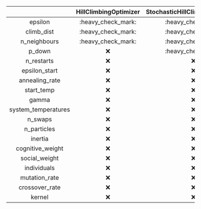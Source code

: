 |                      | **HillClimbingOptimizer** | **StochasticHillClimbingOptimizer** | **TabuOptimizer**    | **RandomSearchOptimizer** | **RandomRestartHillClimbingOptimizer** | **RandomAnnealingOptimizer** | **SimulatedAnnealingOptimizer** | **StochasticTunnelingOptimizer** | **ParallelTemperingOptimizer** | **ParticleSwarmOptimizer** | **EvolutionStrategyOptimizer** | **BayesianOptimizer** |
|:--------------------:|:-------------------------:|:-----------------------------------:|:--------------------:|:-------------------------:|:--------------------------------------:|:----------------------------:|:-------------------------------:|:--------------------------------:|:------------------------------:|:--------------------------:|:------------------------------:|:---------------------:|
| epsilon              | :heavy\_check\_mark:      | :heavy\_check\_mark:                | :heavy\_check\_mark: | :x:                       | :heavy\_check\_mark:                   |                              | :heavy\_check\_mark:            | :heavy\_check\_mark:             | :heavy\_check\_mark:           | :x:                        | :x:                            | :x:                   |
| climb\_dist          | :heavy\_check\_mark:      | :heavy\_check\_mark:                | :heavy\_check\_mark: | :x:                       | :heavy\_check\_mark:                   | :heavy\_check\_mark:         | :heavy\_check\_mark:            | :heavy\_check\_mark:             | :heavy\_check\_mark:           | :x:                        | :x:                            | :x:                   |
| n\_neighbours        | :heavy\_check\_mark:      | :heavy\_check\_mark:                | :heavy\_check\_mark: | :x:                       | :heavy\_check\_mark:                   | :heavy\_check\_mark:         | :heavy\_check\_mark:            | :heavy\_check\_mark:             | :heavy\_check\_mark:           | :x:                        | :x:                            | :x:                   |
| p\_down              | :x:                       | :heavy\_check\_mark:                | :x:                  | :x:                       | :x:                                    | :x:                          | :x:                             | :x:                              | :x:                            | :x:                        | :x:                            | :x:                   |
| n\_restarts          | :x:                       | :x:                                 | :x:                  | :x:                       | :heavy\_check\_mark:                   | :x:                          | :x:                             | :x:                              | :x:                            | :x:                        | :x:                            | :x:                   |
| epsilon\_start       | :x:                       | :x:                                 | :x:                  | :x:                       | :x:                                    | :heavy\_check\_mark:         | :x:                             | :x:                              | :x:                            | :x:                        | :x:                            | :x:                   |
| annealing\_rate      | :x:                       | :x:                                 | :x:                  | :x:                       | :x:                                    | :heavy\_check\_mark:         | :heavy\_check\_mark:            | :heavy\_check\_mark:             | :heavy\_check\_mark:           | :x:                        | :x:                            | :x:                   |
| start\_temp          | :x:                       | :x:                                 | :x:                  | :x:                       | :x:                                    | :heavy\_check\_mark:         | :heavy\_check\_mark:            | :heavy\_check\_mark:             | :x:                            | :x:                        | :x:                            | :x:                   |
| gamma                | :x:                       | :x:                                 | :x:                  | :x:                       | :x:                                    | :x:                          | :x:                             | :heavy\_check\_mark:             | :x:                            | :x:                        | :x:                            | :x:                   |
| system\_temperatures | :x:                       | :x:                                 | :x:                  | :x:                       | :x:                                    | :x:                          | :x:                             | :x:                              | :heavy\_check\_mark:           | :x:                        | :x:                            | :x:                   |
| n\_swaps             | :x:                       | :x:                                 | :x:                  | :x:                       | :x:                                    | :x:                          | :x:                             | :x:                              | :heavy\_check\_mark:           | :x:                        | :x:                            | :x:                   |
| n\_particles         | :x:                       | :x:                                 | :x:                  | :x:                       | :x:                                    | :x:                          | :x:                             | :x:                              | :x:                            | :heavy\_check\_mark:       | :x:                            | :x:                   |
| inertia              | :x:                       | :x:                                 | :x:                  | :x:                       | :x:                                    | :x:                          | :x:                             | :x:                              | :x:                            | :heavy\_check\_mark:       | :x:                            | :x:                   |
| cognitive\_weight    | :x:                       | :x:                                 | :x:                  | :x:                       | :x:                                    | :x:                          | :x:                             | :x:                              | :x:                            | :heavy\_check\_mark:       | :x:                            | :x:                   |
| social\_weight       | :x:                       | :x:                                 | :x:                  | :x:                       | :x:                                    | :x:                          | :x:                             | :x:                              | :x:                            | :heavy\_check\_mark:       | :x:                            | :x:                   |
| individuals          | :x:                       | :x:                                 | :x:                  | :x:                       | :x:                                    | :x:                          | :x:                             | :x:                              | :x:                            | :x:                        | :heavy\_check\_mark:           | :x:                   |
| mutation\_rate       | :x:                       | :x:                                 | :x:                  | :x:                       | :x:                                    | :x:                          | :x:                             | :x:                              | :x:                            | :x:                        | :heavy\_check\_mark:           | :x:                   |
| crossover\_rate      | :x:                       | :x:                                 | :x:                  | :x:                       | :x:                                    | :x:                          | :x:                             | :x:                              | :x:                            | :x:                        | :heavy\_check\_mark:           | :x:                   |
| kernel               | :x:                       | :x:                                 | :x:                  | :x:                       | :x:                                    | :x:                          | :x:                             | :x:                              | :x:                            | :x:                        | :x:                            | :heavy\_check\_mark:  |
